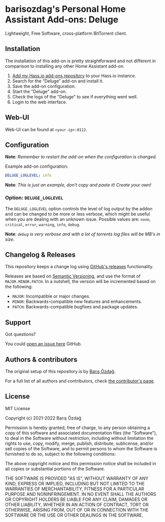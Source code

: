 # barisozdag's Personal Home Assistant Add-ons: Deluge

Lightweight, Free Software, cross-platform BitTorrent client.

## Installation

The installation of this add-on is pretty straightforward and not different in
comparison to installing any other Home Assistant add-on.

1. [Add my Hass.io add-ons repository][repository] to your Hass.io instance.
1. Search for the “Deluge” add-on and install it.
1. Save the add-on configuration.
1. Start the "Deluge" add-on.
1. Check the logs of the "Deluge" to see if everything went well.
1. Login to the web interface.

## Web-UI

Web-UI can be found at `<your-ip>:8112`.

## Configuration

**Note**: _Remember to restart the add-on when the configuration is changed._

Example add-on configuration:

```yaml
DELUGE_LOGLEVEL: info
```

**Note**: _This is just an example, don't copy and paste it! Create your own!_

### Option: `DELUGE_LOGLEVEL`

The `DELUGE_LOGLEVEL` option controls the level of log output by the addon and
can be changed to be more or less verbose, which might be useful when you are
dealing with an unknown issue. Possible values are: `none`, `critical`,
`error`, `warning`, `info`, `debug`.

**Note**: _`debug` is very verbose and with a lot of torrents log files will be
MB's in size._

## Changelog & Releases

This repository keeps a change log using [GitHub's releases][releases]
functionality.

Releases are based on [Semantic Versioning][semver], and use the format
of `MAJOR.MINOR.PATCH`. In a nutshell, the version will be incremented
based on the following:

- `MAJOR`: Incompatible or major changes.
- `MINOR`: Backwards-compatible new features and enhancements.
- `PATCH`: Backwards-compatible bugfixes and package updates.

## Support

Got questions?

You could [open an issue here][issue] GitHub.

## Authors & contributors

The original setup of this repository is by [Barış Özdağ][barisozdag].

For a full list of all authors and contributors,
check [the contributor's page][contributors].

## License

MIT License

Copyright (c) 2021-2022 Barış Özdağ

Permission is hereby granted, free of charge, to any person obtaining a copy
of this software and associated documentation files (the "Software"), to deal
in the Software without restriction, including without limitation the rights
to use, copy, modify, merge, publish, distribute, sublicense, and/or sell
copies of the Software, and to permit persons to whom the Software is
furnished to do so, subject to the following conditions:

The above copyright notice and this permission notice shall be included in all
copies or substantial portions of the Software.

THE SOFTWARE IS PROVIDED "AS IS", WITHOUT WARRANTY OF ANY KIND, EXPRESS OR
IMPLIED, INCLUDING BUT NOT LIMITED TO THE WARRANTIES OF MERCHANTABILITY,
FITNESS FOR A PARTICULAR PURPOSE AND NONINFRINGEMENT. IN NO EVENT SHALL THE
AUTHORS OR COPYRIGHT HOLDERS BE LIABLE FOR ANY CLAIM, DAMAGES OR OTHER
LIABILITY, WHETHER IN AN ACTION OF CONTRACT, TORT OR OTHERWISE, ARISING FROM,
OUT OF OR IN CONNECTION WITH THE SOFTWARE OR THE USE OR OTHER DEALINGS IN THE
SOFTWARE.

[contributors]: https://github.com/barisozdag/addon-deluge/graphs/contributors
[barisozdag]: https://github.com/barisozdag
[issue]: https://github.com/barisozdag/addon-deluge/issues
[releases]: https://github.com/barisozdag/addon-deluge/releases
[repository]: https://github.com/barisozdag/haddons-repo
[semver]: http://semver.org/spec/v2.0.0.htm
